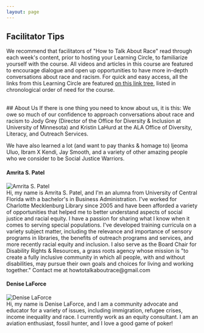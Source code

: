 ```yaml
---
layout: page
---
```

## Facilitator Tips
We recommend that facilitators of "How to Talk About Race" read through each week's content, prior to hosting your Learning Circle, to familiarize yourself with the course. All videos and articles in this course are featured to encourage dialogue and open up opportunities to have more in-depth conversations about race and racism. For quick and easy access, all the links from this Learning Circle are featured [on this link tree](https://linktr.ee/howtotalkaboutrace), listed in chronological order of need for the course. 

<br>
## About Us
If there is one thing you need to know about us, it is this: We owe so much of our confidence to approach conversations about race and racism to  Jody Grey (Director of the Office for Diversity & Inclusion at University of Minnesota) and Kristin LaHurd at the ALA Office of Diversity, Literacy, and Outreach Services.

We have also learned a lot (and want to pay thanks & homage to)  Ijeoma Uluo, Ibram X Kendi, Jay Smooth, and a variety of other amazing people who we consider to be Social Justice Warriors. 

#### Amrita S. Patel
<img src="/how-to-talk-about-race/img/amrita.jpg" alt="Amrita S. Patel">
<br>
Hi, my name is Amrita S. Patel, and I'm an alumna from University of Central Florida with a bachelor's in Business Administration. I've worked for Charlotte Mecklenburg Library since 2005 and have been afforded a variety of opportunities that helped me to better understand aspects of social justice and racial equity. I have a passion for sharing what I know when it comes to serving special populations. I've developed training curricula on a variety subject matter, including the relevance and importance of sensory programs in libraries, the benefits of outreach programs and services, and more recently racial equity and inclusion. I also serve as the Board Chair for Disability Rights & Resources, a grass roots agency whose mission is "to create a fully inclusive community in which all people, with and without disabilities, may pursue their own goals and choices for living and working together." Contact me at howtotalkaboutrace@gmail.com

#### Denise LaForce
<img src="/how-to-talk-about-race/img/denise.jpg" alt="Denise LaForce">
<br>
Hi, my name is Denise LaForce, and I am a community advocate and educator for a variety of issues, including immigration, refugee crises, income inequality and race. I currently work as an equity consultant. I am an aviation enthusiast, fossil hunter, and I love a good game of poker! 
